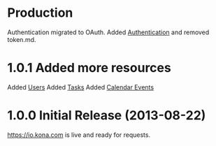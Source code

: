 <a name="production"></a>
# Production
Authentication migrated to OAuth. Added [Authentication](https://github.com/KonaTeam/kona-api/blob/production/sections/authentication.md) and removed token.md.

# 1.0.1 Added more resources

Added [Users](https://github.com/KonaTeam/kona-api/blob/production/sections/users.md)
Added [Tasks](https://github.com/KonaTeam/kona-api/blob/production/sections/tasks.md)
Added [Calendar Events](https://github.com/KonaTeam/kona-api/blob/production/sections/calendar_events.md)

<a name="1.0.0"></a>
# 1.0.0 Initial Release (2013-08-22)

https://io.kona.com is live and ready for requests.
